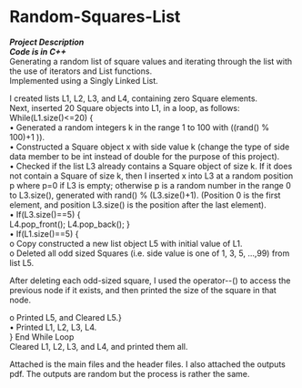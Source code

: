 # Random-Squares-List
***Project Description***<br>
***Code is in C++***<br>
Generating a random list of square values and iterating through the list with the use of iterators and List functions.<br>
Implemented using a Singly Linked List.<br>

I created lists L1, L2, L3, and L4, containing zero Square elements. <br>
Next, inserted 20 Square objects into L1, in a loop, as follows:<br>
  While(L1.size()<=20) {<br>
• Generated a random integers k in the range 1 to 100 with ((rand() % 100)+1 )). <br>
•	Constructed a Square object x with side value k (change the type of side data member to be int instead of double for the purpose of this project).<br>
•	Checked if the list L3 already contains a Square object of size k. If it does not contain a Square of size k, then I inserted x  into L3 at a random position p where p=0 if L3 is empty; otherwise p is a random number  in the range 0 to  L3.size(), generated with  rand() % (L3.size()+1). (Position 0 is the first element, and position L3.size() is the position after the last element).<br>
•	If(L3.size()==5) { <br>
      L4.pop_front(); L4.pop_back(); }<br>
•	If(L1.size()==5) { <br>
o	Copy constructed a new list object L5 with initial value of L1.  <br>
o	Deleted all odd sized Squares (i.e. side value is one of  1, 3, 5, ...,99) from list L5.  <br>

After deleting each odd-sized square, I used the operator--() to access the previous node if it exists, and then printed the size of the square in that node.<br>

o	Printed L5, and Cleared L5.}<br>
•	Printed L1, L2, L3, L4.<br>
} End While Loop<br>
Cleared L1, L2, L3, and L4, and printed them all.<br>

Attached is the main files and the header files. I also attached the outputs pdf. The outputs are random but the process is rather the same. 
